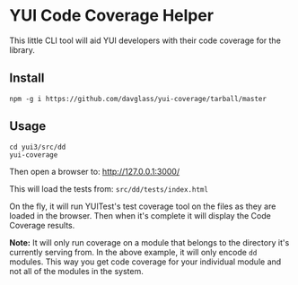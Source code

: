 YUI Code Coverage Helper
========================

This little CLI tool will aid YUI developers with their code coverage for the library.

Install
-------

    npm -g i https://github.com/davglass/yui-coverage/tarball/master 


Usage
-----

    cd yui3/src/dd
    yui-coverage


Then open a browser to: http://127.0.0.1:3000/

This will load the tests from: `src/dd/tests/index.html`

On the fly, it will run YUITest's test coverage tool on the files as they are loaded
in the browser. Then when it's complete it will display the Code Coverage results.

**Note:** It will only run coverage on a module that belongs to the directory
it's currently serving from. In the above example, it will only encode `dd` modules.
This way you get code coverage for your individual module and not all of the modules in
the system.
